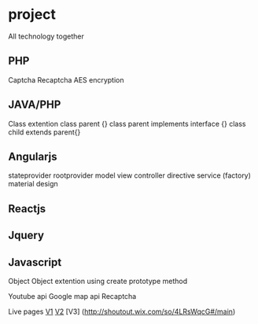# project
All technology together

PHP
----------------
Captcha
Recaptcha
AES encryption

JAVA/PHP
----------------
Class extention
class parent {}
class parent implements interface {}
class child extends parent{}

Angularjs
----------------
stateprovider
rootprovider
model
view
controller
directive
service (factory)
material design

Reactjs
----------------

Jquery
----------------

Javascript
----------------
Object
Object extention using create prototype method

Youtube api
Google map api
Recaptcha

Live pages
[V1](http://shoutout.wix.com/so/bKwg_eDn#/main)
[V2](http://shoutout.wix.com/so/dLRsUAKh#/main)
[V3] (http://shoutout.wix.com/so/4LRsWqcG#/main)

